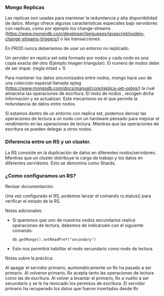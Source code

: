 ### Mongo Replicas

Las replicas son usadas para mantener la redundancia y alta disponibilidad de datos. Mongo ofrece algunas 
características especiales bajo servidores con replicas, como por ejemplo los change-streams (https://www.mongodb.com/developer/languages/javascript/nodejs-change-streams-triggers/) 
o las transacciones.

En PROD nunca deberíamos de usar un entorno no replicado.

Un servidor en replica set está formado por nodos y cada nodo es una copia exacta del otro (Ejemplo imagen triangular).
El numero de nodos debe de ser impar. (regla mitad + 1)

Para mantener los datos sincronizados entre nodos, mongo hace uso de una colección especial llamada oplog (https://www.mongodb.com/docs/manual/core/replica-set-oplog/)
la cual almacena  las operaciones de escritura. El resto de nodos , recogen dicha información y se actualizan. Este mecanismo es el que permite
la redundancia de datos entre nodos.


Si estamos dentro de un entorno con replica set, podemos derivar las operaciones de lectura a un nodo con un hardware pensado para mejorar
el rendimiento en las operaciones de lectura. Mientras que las operaciones de escritura se pueden delegar a otros nodos.

### Diferencia entre un RS y un cluster.

La RS consisite en la duplicación de datos en diferentes nodos/servidores. Mientras que un cluster distribuye la carga de trabajo y los datos
en diferentes servidores. Esto se denomina como Shards.


### ¿Como configuramos un RS?

Revisar documentación.

Una vez configurado el RS, podemos lanzar el comando rs.status() para verificar el estado de la RS.

Notas adicionales:

- Si queremos que uno de nuestros nodos secundarios realice operaciones de lectura, debemos de indicárselo con el siguiente comando:
    
    ``` db.getMongo().setReadPref("secondary") ```

- Esto nos permitirá habilitar el nodo secundario como nodo de lectura.


Notas sobre la práctica:

Al apagar el servidor primario, auntomáticamente un Rx ha pasado a ser primario. Al volverse primario, Rx acepta tanto las 
operaciones de lectura como las de escritura. Al volver a levantar el primario, Rx a vuelto a ser secundario y se le ha 
revocado los permisos de escritura. El servidor primario ha recuperado los datos que fueron insertados desde Rx
